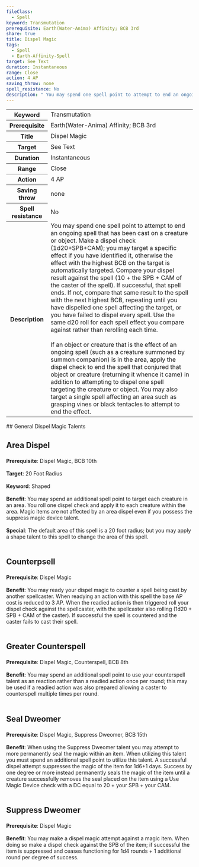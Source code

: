 ```yaml
---
fileClass:
  - Spell
keyword: Transmutation
prerequisite: Earth(Water-Anima) Affinity; BCB 3rd
share: true
title: Dispel Magic
tags:
  - Spell
  - Earth-Affinity-Spell
target: See Text
duration: Instantaneous
range: Close
action: 4 AP
saving_throw: none
spell_resistance: No
description: " You may spend one spell point to attempt to end an ongoing spell that has been cast on a creature or object. Make a dispel check (1d20+SPB+CAM); you may target a specific effect if you have identified it, otherwise the effect with the highest BCB on the target is automatically targeted. Compare your dispel result against the spell (10 + the SPB + CAM of the caster of the spell). If successful, that spell ends. If not, compare that same result to the spell with the next highest BCB, repeating until you have dispelled one spell affecting the target, or you have failed to dispel every spell. Use the same d20 roll for each spell effect you compare against rather than rerolling each time.<br><br>If an object or creature that is the effect of an ongoing spell (such as a creature summoned by summon companion) is in the area, apply the dispel check to end the spell that conjured that object or creature (returning it whence it came) in addition to attempting to dispel one spell targeting the creature or object. You may also target a single spell affecting an area such as grasping vines or black tentacles to attempt to end the effect."
---
```

<p><span style="overflow-x: auto;"><table><tbody><tr><th>Keyword</th><td>Transmutation</td></tr><tr><th>Prerequisite</th><td>Earth(Water-Anima) Affinity; BCB 3rd</td></tr><tr><th>Title</th><td>Dispel Magic</td></tr><tr><th>Target</th><td>See Text</td></tr><tr><th>Duration</th><td>Instantaneous</td></tr><tr><th>Range</th><td>Close</td></tr><tr><th>Action</th><td>4 AP</td></tr><tr><th>Saving throw</th><td>none</td></tr><tr><th>Spell resistance</th><td>No</td></tr><tr><th>Description</th><td> You may spend one spell point to attempt to end an ongoing spell that has been cast on a creature or object. Make a dispel check (1d20+SPB+CAM); you may target a specific effect if you have identified it, otherwise the effect with the highest BCB on the target is automatically targeted. Compare your dispel result against the spell (10 + the SPB + CAM of the caster of the spell). If successful, that spell ends. If not, compare that same result to the spell with the next highest BCB, repeating until you have dispelled one spell affecting the target, or you have failed to dispel every spell. Use the same d20 roll for each spell effect you compare against rather than rerolling each time.<br><br>If an object or creature that is the effect of an ongoing spell (such as a creature summoned by summon companion) is in the area, apply the dispel check to end the spell that conjured that object or creature (returning it whence it came) in addition to attempting to dispel one spell targeting the creature or object. You may also target a single spell affecting an area such as grasping vines or black tentacles to attempt to end the effect.</td></tr></tbody></table></span></p>
## General Dispel Magic Talents
<h2><span><p>Area Dispel</p></span></h2><p><span><p><b>Prerequisite</b>:    Dispel Magic, BCB 10th<br><br><b>Target</b>:    20 Foot Radius<br><br><b>Keyword</b>:    Shaped<br><br><b>Benefit</b>:    You may spend an additional spell point to target each creature in an area. You roll one dispel check and apply it to each creature within the area. Magic items are not affected by an area dispel even if you possess the suppress magic device talent.<br><br><b>Special</b>:    The default area of this spell is a 20 foot radius; but you may apply a shape talent to this spell to change the area of this spell.<br><br></p></span></p><h2><span><p>Counterpsell</p></span></h2><p><span><p><b>Prerequisite</b>:    Dispel Magic<br><br><b>Benefit</b>:     You may ready your dispel magic to counter a spell being cast by another spellcaster. When readying an action with this spell the base AP cost is reduced to 3 AP. When the readied action is then triggered roll your dispel check against the spellcaster, with the spellcaster also rolling (1d20 + SPB + CAM of the caster). If successful the spell is countered and the caster fails to cast their spell.<br><br></p></span></p><h2><span><p>Greater Counterspell</p></span></h2><p><span><p><b>Prerequisite</b>:    Dispel Magic, Counterspell, BCB 8th<br><br><b>Benefit</b>:    You may spend an additional spell point to use your counterspell talent as an reaction rather than a readied action once per round; this may be used if a readied action was also prepared allowing a caster to counterspell multiple times per round.<br><br></p></span></p><h2><span><p>Seal Dweomer</p></span></h2><p><span><p><b>Prerequisite</b>:    Dispel Magic, Suppress Dweomer, BCB 15th<br><br><b>Benefit</b>:    When using the Suppress Dweomer talent you may attempt to more permanently seal the magic within an item. When utilizing this talent you must spend an additional spell point to utilize this talent. A successful dispel attempt suppresses the magic of the item for 1d6+1 days. Success by one degree or more instead permanently seals the magic of the item until a creature successfully removes the seal placed on the item using a Use Magic Device check with a DC equal to 20 + your SPB + your CAM.<br><br></p></span></p><h2><span><p>Suppress Dweomer</p></span></h2><p><span><p><b>Prerequisite</b>:    Dispel Magic<br><br><b>Benefit</b>:    You may make a dispel magic attempt against a magic item. When doing so make a dispel check against the SPB of the item; if successful the item is suppressed and ceases functioning for 1d4 rounds + 1 additional round per degree of success.<br><br></p></span></p>
